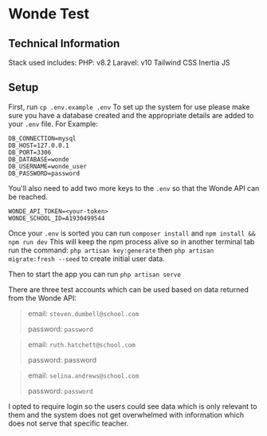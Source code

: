 # Wonde Test

## Technical Information

Stack used includes:
PHP: v8.2
Laravel: v10
Tailwind CSS
Inertia JS


## Setup

First, run `cp .env.example .env`
To set up the system for use please make sure you have a database created and the appropriate details are added to your `.env` file.
For Example: 
```
DB_CONNECTION=mysql
DB_HOST=127.0.0.1
DB_PORT=3306
DB_DATABASE=wonde
DB_USERNAME=wonde_user
DB_PASSWORD=password
```
You'll also need to add two more keys to the `.env` so that the Wonde API can be reached.

```
WONDE_API_TOKEN=<your-token>
WONDE_SCHOOL_ID=A1930499544
```

Once your `.env` is sorted you can run `composer install` and `npm install && npm run dev`
This will keep the npm process alive so in another terminal tab run the command: `php artisan key:generate` then `php artisan migrate:fresh --seed` to create initial user data.

Then to start the app you can run `php artisan serve`

There are three test accounts which can be used based on data returned from the Wonde API:

> email: `steven.dumbell@school.com`
> 
> password: `password`

> email: `ruth.hatchett@school.com`
> 
> password: password

> email: `selina.andrews@school.com`
> 
> password: `password`

I opted to require login so the users could see data which is only relevant to them and the system does not get overwhelmed with information which does not serve that specific teacher.
